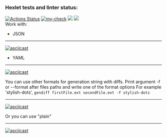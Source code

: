 ### Hexlet tests and linter status:
[![Actions Status](https://github.com/DanilCrazy99/fullstack-javascript-project-46/workflows/hexlet-check/badge.svg)](https://github.com/DanilCrazy99/fullstack-javascript-project-46/actions)
[![my-check](https://github.com/DanilCrazy99/fullstack-javascript-project-46/actions/workflows/my-check.yml/badge.svg)](https://github.com/DanilCrazy99/fullstack-javascript-project-46/actions/workflows/my-check.yml)
<a href="https://codeclimate.com/github/DanilCrazy99/fullstack-javascript-project-46/maintainability"><img src="https://api.codeclimate.com/v1/badges/3666d54fb560475fae00/maintainability" /></a>
<a href="https://codeclimate.com/github/DanilCrazy99/fullstack-javascript-project-46/test_coverage"><img src="https://api.codeclimate.com/v1/badges/3666d54fb560475fae00/test_coverage" /></a>
<br>
Work with:
- JSON
___
[![asciicast](https://asciinema.org/a/wDZepp08ZKsxqzXYcC82ATpVf.svg)](https://asciinema.org/a/wDZepp08ZKsxqzXYcC82ATpVf)
- YAML
___
[![asciicast](https://asciinema.org/a/JzBUs1XaJZJg0auaD6tx70hYh.svg)](https://asciinema.org/a/JzBUs1XaJZJg0auaD6tx70hYh)

You can use other formats for generation string with diffs.
Print argument -f or --format after files paths and write one of the format options
For example 'stylish-dots', `gendiff firstFile.ext secondFile.ext -f stylish-dots`
___
[![asciicast](https://asciinema.org/a/nkHM9KwYr7dQfc0MO6CbRFlOx.svg)](https://asciinema.org/a/nkHM9KwYr7dQfc0MO6CbRFlOx)

Or you can use "plain"
___
[![asciicast](https://asciinema.org/a/Dgcrh0oxFvBq2mswk4Ba1bhr4.svg)](https://asciinema.org/a/Dgcrh0oxFvBq2mswk4Ba1bhr4)
